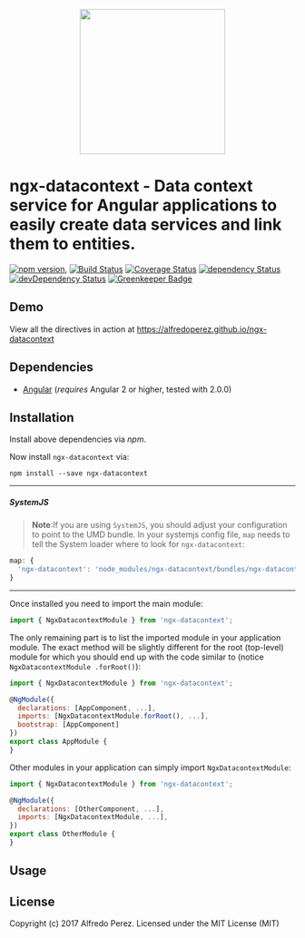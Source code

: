 <p align="center">
  <img height="256px" width="256px" style="text-align: center;" src="https://cdn.rawgit.com/alfredoperez/ngx-datacontext/master/demo/src/assets/logo.svg">
</p>

# ngx-datacontext - Data context service for Angular applications to easily create data services and link them to entities.

[![npm version](https://badge.fury.io/js/ngx-datacontext.svg)](https://badge.fury.io/js/ngx-datacontext),
[![Build Status](https://travis-ci.org/alfredoperez/ngx-datacontext.svg?branch=master)](https://travis-ci.org/alfredoperez/ngx-datacontext)
[![Coverage Status](https://coveralls.io/repos/github/alfredoperez/ngx-datacontext/badge.svg?branch=master)](https://coveralls.io/github/alfredoperez/ngx-datacontext?branch=master)
[![dependency Status](https://david-dm.org/alfredoperez/ngx-datacontext/status.svg)](https://david-dm.org/alfredoperez/ngx-datacontext)
[![devDependency Status](https://david-dm.org/alfredoperez/ngx-datacontext/dev-status.svg?branch=master)](https://david-dm.org/alfredoperez/ngx-datacontext#info=devDependencies)
[![Greenkeeper Badge](https://badges.greenkeeper.io/alfredoperez/ngx-datacontext.svg)](https://greenkeeper.io/)

## Demo

View all the directives in action at https://alfredoperez.github.io/ngx-datacontext

## Dependencies
* [Angular](https://angular.io) (*requires* Angular 2 or higher, tested with 2.0.0)

## Installation
Install above dependencies via *npm*. 

Now install `ngx-datacontext` via:
```shell
npm install --save ngx-datacontext
```

---
##### SystemJS
>**Note**:If you are using `SystemJS`, you should adjust your configuration to point to the UMD bundle.
In your systemjs config file, `map` needs to tell the System loader where to look for `ngx-datacontext`:
```js
map: {
  'ngx-datacontext': 'node_modules/ngx-datacontext/bundles/ngx-datacontext.umd.js',
}
```
---

Once installed you need to import the main module:
```js
import { NgxDatacontextModule } from 'ngx-datacontext';
```
The only remaining part is to list the imported module in your application module. The exact method will be slightly
different for the root (top-level) module for which you should end up with the code similar to (notice ` NgxDatacontextModule .forRoot()`):
```js
import { NgxDatacontextModule } from 'ngx-datacontext';

@NgModule({
  declarations: [AppComponent, ...],
  imports: [NgxDatacontextModule.forRoot(), ...],  
  bootstrap: [AppComponent]
})
export class AppModule {
}
```

Other modules in your application can simply import ` NgxDatacontextModule `:

```js
import { NgxDatacontextModule } from 'ngx-datacontext';

@NgModule({
  declarations: [OtherComponent, ...],
  imports: [NgxDatacontextModule, ...], 
})
export class OtherModule {
}
```

## Usage



## License

Copyright (c) 2017 Alfredo Perez. Licensed under the MIT License (MIT)

